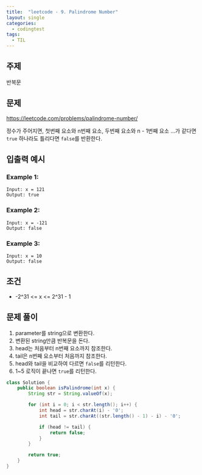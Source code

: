 ```yaml
---
title:  "leetcode - 9. Palindrome Number"
layout: single
categories:
  - codingtest
tags:
  - TIL
---
```


## 주제
반복문

## 문제
https://leetcode.com/problems/palindrome-number/

정수가 주어지면, 첫번째 요소와 n번째 요소, 두번째 요소와 n - 1번째 요소 ...가 같다면 `true` 하나라도 틀리다면 `false`를 반환한다.

## 입출력 예시
### Example 1:
```
Input: x = 121
Output: true
```

### Example 2:
```
Input: x = -121
Output: false
```

### Example 3:
```
Input: x = 10
Output: false
```

## 조건
- -2^31 <= x <= 2^31 - 1

## 문제 풀이
1. parameter를 string으로 변환한다.
2. 변환된 string만큼 반복문을 돈다.
3. head는 처음부터 n번째 요소까지 참조한다.
4. tail은 n번째 요소부터 처음까지 참조한다.
5. head와 tail을 비교하여 다르면 `false`를 리턴한다.
6. 1~5 로직이 끝나면 `true`를 리턴한다.

```java
class Solution {
    public boolean isPalindrome(int x) {
        String str = String.valueOf(x);

        for (int i = 0; i < str.length(); i++) {
            int head = str.charAt(i) - '0';
            int tail = str.charAt((str.length() - 1) - i) - '0';

            if (head != tail) {
                return false;
            }
        }

        return true;        
    }
}
```


